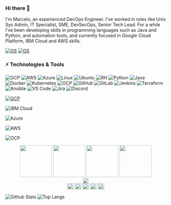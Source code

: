 ### Hi there 👋

I'm Marcelo, an experienced DevOps Engineer. I've worked in roles like Unix Sys Admin, IT Specialist, SME, DevSecOps, Senior Tech Lead. For a while I've been developing skills in programming languages such as Java and Python, and automation tools, and currently focused in Google Cloud Platform, IBM Cloud and AWS skills.

[![OS](https://img.shields.io/badge/OS-Mac-informational?style=flat-square&logo=apple&logoColor=white)](https://en.wikipedia.org/wiki/MacOS)
[![OS](https://img.shields.io/badge/OS-Ubuntu-informational?style=flat-square&logo=linux&logoColor=white)](https://en.wikipedia.org/wiki/Linux)

### ⚡ Technologies & Tools
![GCP](https://img.shields.io/badge/GCP-black?style=flat-square&logo=google-cloud) ![AWS](https://img.shields.io/badge/AWS-black?style=flat-square&logo=amazon-aws) ![Azure](https://img.shields.io/badge/Azure-black?style=flat-square&logo=microsoft-azure&logoColor=blue) ![Linux](https://img.shields.io/badge/Linux-black?style=flat-square&logo=linux) ![Ubuntu](https://img.shields.io/badge/Ubuntu-black?style=flat-square&logo=ubuntu) ![RH](https://img.shields.io/badge/Red%20Hat-black?style=flat-square&logo=redhat&logoColor=red) ![Python](https://img.shields.io/badge/-Python-black?style=flat-square&logo=Python) ![Java](https://img.shields.io/badge/Java-black?style=flat-square&logo=openjdk&logoColor=white) ![Docker](https://img.shields.io/badge/-Docker-black?style=flat-square&logo=docker) ![Kubernetes](https://img.shields.io/badge/Kubernetes-black?style=flat-square&logo=kubernetes) ![OCP](https://img.shields.io/badge/Open%20Shift-black?logo=redhatopenshift&style=flat-square) ![GitHub](https://img.shields.io/badge/-GitHub-black?style=flat-square&logo=github) ![GitLab](https://img.shields.io/badge/GitLab-black?style=flat-square&logo=gitlab) ![Jenkins](https://img.shields.io/badge/-Jenkins-black?style=flat-square&logo=Jenkins&logoColor=white) ![Terraform](https://img.shields.io/badge/Terraform-black?logo=terraform&style=flat-square) ![Ansible](https://img.shields.io/badge/Ansible-black?style=flat-square&logo=ansible) ![VS Code](https://img.shields.io/badge/-VS%20Code-black?style=flat-square&logo=visual-studio-code) ![Jira](https://img.shields.io/badge/Jira-black?style=flat-square&logo=Jira) ![Discord](https://img.shields.io/badge/Discord-black?style=flat-square&logo=discord&logoColor=white)

[![GCP](https://img.shields.io/badge/Certified-GCP-green?style=flat-square&logo=google-cloud&logoColor=white)](https://www.google.com)

![IBM Cloud](https://img.shields.io/badge/Certified-IBM%20Cloud-blue?style=flat-square&logo=IBM-Cloud)

![Azure](https://img.shields.io/badge/Learning-Azure-blue?style=flat-square&logo=microsoft-azure)

![AWS](https://img.shields.io/badge/Learning-AWS-FF9900?style=flat-square&logo=amazon-aws&logoColor=white)

![OCP](https://img.shields.io/badge/Learning-Open%20Shift-red?logo=redhatopenshift&style=flat-square)

<p align="center">
<img src="https://i.giphy.com/media/LMt9638dO8dftAjtco/200.webp" width="100">
<img src="https://i.giphy.com/media/JqDcpPX8vWahUny0pE/200.webp" width="100">
<img src="https://i.giphy.com/media/KzJkzjggfGN5Py6nkT/200.webp" width="100">
<img src="https://i.giphy.com/media/IdyAQJVN2kVPNUrojM/200.webp" width="100">
<br/>
<img src="https://media1.giphy.com/media/qgQUggAC3Pfv687qPC/giphy.gif" />
<br/>
<a href="https://twitter.com/" target="_blank"><img align="center" src="https://cdn.jsdelivr.net/npm/simple-icons@3.0.1/icons/twitter.svg" alt="marcelorum" height="20" width="20" /></a>
<a href="https://linkedin.com/in/marcelonazar" target="_blank"><img align="center" src="https://cdn.jsdelivr.net/npm/simple-icons@3.0.1/icons/linkedin.svg" alt="Marcelo" height="20" width="20" /></a>
<a href="https://stackoverflow.com" target="_blank"><img align="center" src="https://cdn.jsdelivr.net/npm/simple-icons@3.0.1/icons/stackoverflow.svg" alt="marcelorum" height="20" width="20" /></a>
<a href="https://instagram.com/" target="_blank"><img align="center" src="https://cdn.jsdelivr.net/npm/simple-icons@3.0.1/icons/instagram.svg" alt="marcelorum" height="20" width="20" /></a>
  <a href="https://dev.to/" target="_blank"><img align="center" src="https://cdn.jsdelivr.net/npm/simple-icons@3.0.1/icons/dev-dot-to.svg" alt="marcelorum" height="20" width="20" /></a>
</p>

![Github Stats](https://github-readme-stats.vercel.app/api?username=marcelorum&count_private=true&show_icons=true&include_all_commits=true)
![Top Langs](https://github-readme-stats.vercel.app/api/top-langs/?username=marcelorum&hide=TeX&layout=compact)

<!--
**marcelorum/marcelorum** is a ✨ _special_ ✨ repository because its `README.md` (this file) appears on your GitHub profile.

Here are some ideas to get you started:

- 🔭 I’m currently working on ...
- 🌱 I’m currently learning ...
- 👯 I’m looking to collaborate on ...
- 🤔 I’m looking for help with ...
- 💬 Ask me about ...
- 📫 How to reach me: ...
- 😄 Pronouns: ...
- ⚡ Fun fact: ...
-->
